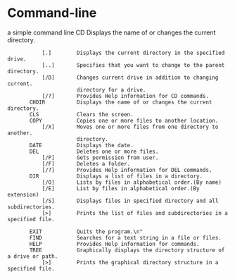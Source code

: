 # Command-line
a simple command line
           CD             Displays the name of or changes the current directory.
	
               [.]        Displays the current directory in the specified drive.
               [..]       Specifies that you want to change to the parent directory.
               [/D]       Changes current drive in addition to changing current.
                          directory for a drive.
               [/?]       Provides Help information for CD commands.
           CHDIR          Displays the name of or changes the current directory.
           CLS            Clears the screen.
           COPY           Copies one or more files to another location.
               [/X]       Moves one or more files from one directory to another.
                          directory.
           DATE           Displays the date.
           DEL            Deletes one or more files.
               [/P]       Gets permission from user.
               [/F]       Deletes a folder.
               [/?]       Provides Help information for DEL commands.
           DIR            Displays a list of files in a directory.
               [/O]       Lists by files in alphabetical order.(By name)
               [/E]       List by files in alphabetical order.(By extension)
               [/S]       Displays files in specified directory and all subdirectories.
               [>]        Prints the list of files and subdirectories in a specified file.

           EXIT           Quits the program.\n"
           FIND           Searches for a text string in a file or files.
           HELP           Provides Help information for commands.
           TREE           Graphically displays the directory structure of a drive or path.
               [>]        Prints the graphical directory structure in a specified file.
